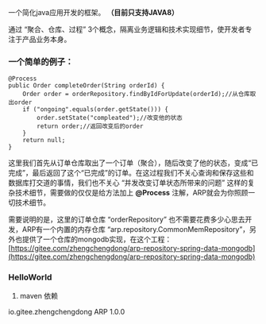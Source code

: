 一个简化java应用开发的框架。 **（目前只支持JAVA8）** 

通过 “聚合、仓库、过程” 3个概念，隔离业务逻辑和技术实现细节，使开发者专注于产品业务本身。

### 一个简单的例子：

	@Process
	public Order completeOrder(String orderId) {
		Order order = orderRepository.findByIdForUpdate(orderId);//从仓库取出order
		if ("ongoing".equals(order.getState())) {
			order.setState("compleated");//改变他的状态
			return order;//返回改变后的order
		}
		return null;
	}

这里我们首先从订单仓库取出了一个订单（聚合），随后改变了他的状态，变成“已完成”，最后返回了这个“已完成”的订单。在这过程我们不关心查询和保存这些和数据库打交道的事情，我们也不关心 “并发改变订单状态所带来的问题” 这样的复杂技术细节，需要做的仅仅是给方法加上  **@Process** 注解，ARP就会为你照顾一切技术细节。

需要说明的是，这里的订单仓库 “orderRepository” 也不需要花费多少心思去开发，ARP有一个内置的内存仓库 “arp.repository.CommonMemRepository”，另外也提供了一个仓库的mongodb实现，在这个工程：[https://gitee.com/zhengchengdong/arp-repository-spring-data-mongodb](https://gitee.com/zhengchengdong/arp-repository-spring-data-mongodb)


### HelloWorld

1. maven 依赖
<dependency>
  <groupId>io.gitee.zhengchengdong</groupId>
  <artifactId>ARP</artifactId>
  <version>1.0.0</version>
</dependency>


